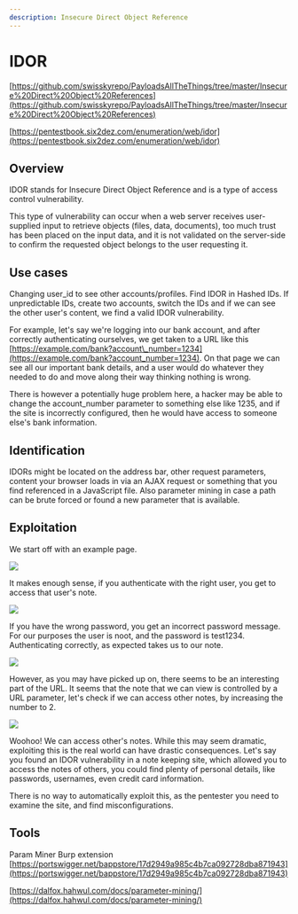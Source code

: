 ```yaml
---
description: Insecure Direct Object Reference
---
```


# IDOR

[https://github.com/swisskyrepo/PayloadsAllTheThings/tree/master/Insecure%20Direct%20Object%20References](https://github.com/swisskyrepo/PayloadsAllTheThings/tree/master/Insecure%20Direct%20Object%20References)

[https://pentestbook.six2dez.com/enumeration/web/idor](https://pentestbook.six2dez.com/enumeration/web/idor)

## Overview

IDOR stands for Insecure Direct Object Reference and is a type of access control vulnerability.

This type of vulnerability can occur when a web server receives user-supplied input to retrieve objects (files, data, documents), too much trust has been placed on the input data, and it is not validated on the server-side to confirm the requested object belongs to the user requesting it.

## Use cases

Changing user\_id to see other accounts/profiles. Find IDOR in Hashed IDs. If unpredictable IDs, create two accounts, switch the IDs and if we can see the other user's content, we find a valid IDOR vulnerability.

For example, let's say we're logging into our bank account, and after correctly authenticating ourselves, we get taken to a URL like this [https://example.com/bank?account\_number=1234](https://example.com/bank?account_number=1234). On that page we can see all our important bank details, and a user would do whatever they needed to do and move along their way thinking nothing is wrong.

There is however a potentially huge problem here, a hacker may be able to change the account\_number parameter to something else like 1235, and if the site is incorrectly configured, then he would have access to someone else's bank information.

## Identification

IDORs might be located on the address bar, other request parameters, content your browser loads in via an AJAX request or something that you find referenced in a JavaScript file. Also parameter mining in case a path can be brute forced or found a new parameter that is available.

## Exploitation

We start off with an example page.



![](https://imgur.com/q2kqkfT.png)

It makes enough sense, if you authenticate with the right user, you get to access that user's note.

![](https://imgur.com/peFWimx.png)

If you have the wrong password, you get an incorrect password message. For our purposes the user is noot, and the password is test1234. Authenticating correctly, as expected takes us to our note.

![](https://imgur.com/2jSUDQ6.png)

However, as you may have picked up on, there seems to be an interesting part of the URL. It seems that the note that we can view is controlled by a URL parameter, let's check if we can access other notes, by increasing the number to 2.



![](https://imgur.com/hayJHKV.png)

Woohoo! We can access other's notes. While this may seem dramatic, exploiting this is the real world can have drastic consequences. Let's say you found an IDOR vulnerability in a note keeping site, which allowed you to access the notes of others, you could find plenty of personal details, like passwords, usernames, even credit card information.

There is no way to automatically exploit this, as the pentester you need to examine the site, and find misconfigurations.

## Tools

Param Miner Burp extension [https://portswigger.net/bappstore/17d2949a985c4b7ca092728dba871943](https://portswigger.net/bappstore/17d2949a985c4b7ca092728dba871943)

[https://dalfox.hahwul.com/docs/parameter-mining/](https://dalfox.hahwul.com/docs/parameter-mining/)
